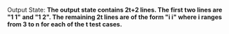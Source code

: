 Output State: **The output state contains 2t+2 lines. The first two lines are "1 1" and "1 2". The remaining 2t lines are of the form "i i" where i ranges from 3 to n for each of the t test cases.**
